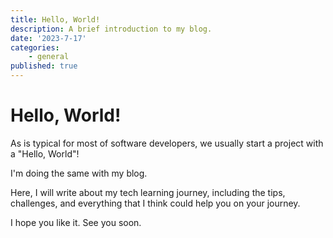```yaml
---
title: Hello, World!
description: A brief introduction to my blog.
date: '2023-7-17'
categories:
    - general
published: true
---
```


# Hello, World!

As is typical for most of software developers, we usually start a project with a "Hello, World"!

I'm doing the same with my blog.

Here, I will write about my tech learning journey, including the tips, challenges, and everything that I think could help you on your journey.

I hope you like it.
See you soon.
